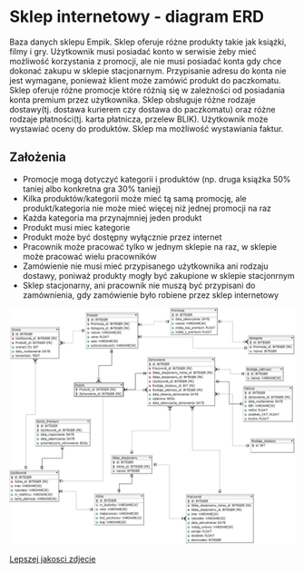 # Sklep internetowy - diagram ERD

Baza danych sklepu Empik. Sklep oferuje różne produkty takie jak książki, filmy i gry. Użytkownik musi posiadać konto w serwisie żeby mieć możliwość korzystania z promocji, ale nie musi posiadać konta gdy chce dokonać zakupu w sklepie stacjonarnym. Przypisanie adresu do konta nie jest wymagane, ponieważ klient może zamówić produkt do paczkomatu. Sklep oferuje różne promocje które różnią się w zależności od posiadania konta premium przez użytkownika. Sklep obsługuje różne rodzaje dostawy(tj. dostawa kurierem czy dostawa do paczkomatu) oraz różne rodzaje płatności(tj. karta płatnicza, przelew BLIK). Użytkownik może wystawiać oceny do produktów. Sklep ma możliwość wystawiania faktur.

<!-- ## Tabele

- Użytkownik
  - id
  - imie
  - nazwisko
  - nr_telefonu
-Adres
  - id
  - nr_domu
  - ulica
  - miejscowosc
  - kod-pocztowy
  - kraj
- Produkt
  - id
  - nazwa
  - cena
  - opis
  - autor/producent
- Stan_magazynu
  - id
  - ilosc
- Kategoria
  - id
  - nazwa
- Zamówienie
  - id
  - data_zamowienia
  - oplacone
- Konto Premium
  - id
  - data_rozpoczecia
  - data_zakonczenia
  - automatyczne_odnowienie
- Promocje
  - id
  - data_zakonczenia
  - nazwa
  - znizka_bez_premium
  - znizka_z_premium
- Rodzaje Płatności
  - id
  - nazwa
- Rodzaje Dostawy
  - id
  - nazwa
  - sredni_czas_dostawy
- Sklep_stacjonarny
  - id
  - nazwa
- Pracownicy
  - imie
  - nazwisko
  - data_zatrudnienia
  - pensja
-->

## Założenia

- Promocje mogą dotyczyć kategorii i produktów (np. druga książka 50% taniej albo konkretna gra 30% taniej)
- Kilka produktów/kategorii może mieć tą samą promocję, ale produkt/kategoria nie może mieć więcej niż jednej promocji na raz
- Każda kategoria ma przynajmniej jeden produkt
- Produkt musi miec kategorie
- Produkt może być dostępny wyłącznie przez internet
- Pracownik może pracować tylko w jednym sklepie na raz, w sklepie może pracować wielu pracowników
- Zamówienie nie musi mieć przypisanego użytkownika ani rodzaju dostawy, poniważ produkty mogły być zakupione w sklepie stacjonrnym
- Sklep stacjonarny, ani pracownik nie muszą być przypisani do zamównienia, gdy zamówienie było robiene przez sklep internetowy

![Diagram ERD](version2.0.png)

[Lepszej jakosci zdjecie](https://github.com/DawidRoszman/Database_project/blob/master/version2.0.png)
